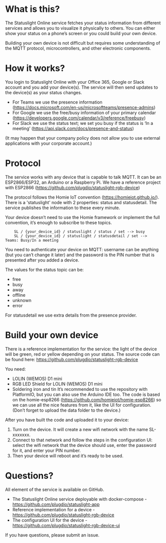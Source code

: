 # What is this?
The Statuslight Online service fetches your status information from different services and allows you to visualize it physically to others. You can either show your status on a phone’s screen or you could build your own device.

Building your own device is not difficult but requires some understanding of the MQTT protocol, microcontrollers, and other electronic components.

# How it works?
You login to Statuslight Online with your Office 365, Google or Slack account and you add your device(s). The service will then send updates to the device(s) as your status changes.

- For Teams we use the presence information (https://docs.microsoft.com/en-us/microsoftteams/presence-admins)
- For Google we use the free/busy information of your primary calendar (https://developers.google.com/calendar/v3/reference/freebusy)
- For Slack we use the status text; we set you busy if the status is ‘In a meeting’ (https://api.slack.com/docs/presence-and-status)

(It may happen that your company policy does not allow you to use external applications with your corporate account.)

# Protocol
The service works with any device that is capable to talk MQTT. It can be an ESP2866/ESP32, an Arduino or a Raspberry Pi. We have a reference project with ESP2866 (https://github.com/plugdio/statuslight-rgb-device)

The protocol follows the Homie IoT convention (https://homieiot.github.io/). There is a 'statuslight' node with 2 properties: status and statusdetail. The service publishes the information to these every minute.

Your device doesn’t need to use the Homie framework or implement the full convention, it’s enough to subscribe to these topics.

        SL / {your_device_id} / statuslight / status / set --> busy
        SL / {your_device_id} / statuslight / statusdetail / set --> Teams: Busy/In a meeting
      
You need to authenticate your device on MQTT: username can be anything (but you can’t change it later) and the password is the PIN number that is presented after you added a device.

The values for the status topic can be:

- free
- busy
- away
- offline
- unknown
- error

For statusdetail we use extra details from the presence provider.

# Build your own device
There is a reference implementation for the service: the light of the device will be green, red or yellow depending on your status. The source code can be found here: https://github.com/plugdio/statuslight-rgb-device

You need:

- LOLIN (WEMOS) D1 mini
- RGB LED Shield for LOLIN (WEMOS) D1 mini
- Soldering iron and tin
It’s recommended to use the repository with PlatformIO, but you can also use the Arduino IDE too. The code is based on the homie-esp8266 (https://github.com/homieiot/homie-esp8266) so we can use all the nice features from it, like the UI for configuration. (Don’t forget to upload the data folder to the device.)

After you have built the code and uploaded it to your device:

1. Turn on the device. It will create a new wifi network with the name SL-xxxxxxx.
2. Connect to that network and follow the steps in the configuration UI: select the wifi network that the device should use, enter the password for it, and enter your PIN number.
3. Then your device will reboot and it’s ready to be used.

# Questions?
All element of the service is available on GitHub.

- The Statuslight Online service deployable with docker-compose - https://github.com/plugdio/statuslight-app
- Reference implementation for a device - https://github.com/plugdio/statuslight-rgb-device
- The configuration UI for the device - https://github.com/plugdio/statuslight-rgb-device-ui

If you have questions, please submit an issue.
